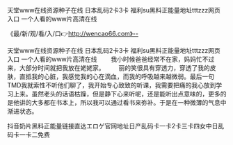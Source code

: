天堂www在线资源种子在线
日本乱码2卡3卡
福利su黑料正能量地址tttzzz网页入口
一个人看的www片高清在线


《最/新/观/看/入/口👉http://wencao66.com》--

天堂www在线资源种子在线
日本乱码2卡3卡
福利su黑料正能量地址tttzzz网页入口
一个人看的www片高清在线
　　我小时候爸爸经常不在家，妈妈忙不过来，大部分时间就把我放在姥姥家。
　　丽的笑很具有穿透力，穿透了我的皮肤，直抵我的心脏，我感觉我的心在滴血，而我的呼吸越来越微弱。最后一句TMD我就索性不听他们聊了，我开始专心致致的听课，我需要把痛的我心放到学习上来。虽然老头的话语枯躁，但是静下心来听呢，还是能听出点意味的，更多的是他讲的大多都在书本上，所以我可以通过看书来弥补。于是在一种微薄的气息中渐进状态。





抖音奶片黑料正能量链接直达エロゲ官网地址日产乱码卡一卡2卡三卡四女中日乱码卡一卡二免费
